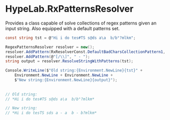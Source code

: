 # HypeLab.RxPatternsResolver
Provides a class capable of solve collections of regex patterns given an input string. Also equipped with a default patterns set.

```c#
const string tst = @"Hi i do tes#TS s@ds a\a  b/b°?mlkm";

RegexPatternsResolver resolver = new();
resolver.AddPattern(RxResolverConst.DefaultBadCharsCollectionPattern1, string.Empty);
resolver.AddPattern(@"[/\\]", " - ");
string output = resolver.ResolveStringWithPatterns(tst);

Console.WriteLine($"Old string:{Environment.NewLine}{tst}" +
    Environment.NewLine + Environment.NewLine +
    $"New string:{Environment.NewLine}{output}");
	
	
// Old string:
// *Hi i do tes#TS s@ds a\a  b/b°?mlkm*

// New string:
// *Hi i do tesTS sds a - a  b - b?mlkm*
```
